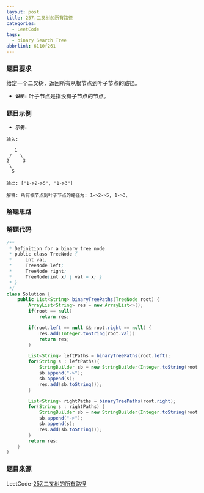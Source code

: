 ```yaml
---
layout: post
title: 257.二叉树的所有路径
categories:
  - LeetCode
tags:
  - binary Search Tree
abbrlink: 6110f261
---
```


### 题目要求
给定一个二叉树，返回所有从根节点到叶子节点的路径。

- **`说明:`**
叶子节点是指没有子节点的节点。


### 题目示例
- **`示例:`**
```
输入:

   1
 /   \
2     3
 \
  5

输出: ["1->2->5", "1->3"]

解释: 所有根节点到叶子节点的路径为: 1->2->5, 1->3、
```


### 解题思路


### 解题代码
```java
/**
 * Definition for a binary tree node.
 * public class TreeNode {
 *     int val;
 *     TreeNode left;
 *     TreeNode right;
 *     TreeNode(int x) { val = x; }
 * }
 */
class Solution {
    public List<String> binaryTreePaths(TreeNode root) {
        ArrayList<String> res = new ArrayList<>();
        if(root == null)
            return res;

        if(root.left == null && root.right == null) {
            res.add(Integer.toString(root.val))
            return res;
        }

        List<String> leftPaths = binaryTreePaths(root.left);
        for(String s : leftPaths){
            StringBuilder sb = new StringBuilder(Integer.toString(root.val));
            sb.append("->");
            sb.append(s);
            res.add(sb.toString());
        }

        List<String> rightPaths = binaryTreePaths(root.right);
        for(String s : rightPaths) {
            StringBuilder sb = new StringBuilder(Integer.toString(root.val));
            sb.append("->");
            sb.append(s);
            res.add(sb.toString());
        }
        return res;
    }
}
```



### 题目来源
LeetCode-[257.二叉树的所有路径](https://leetcode-cn.com/problems/binary-tree-paths/)
